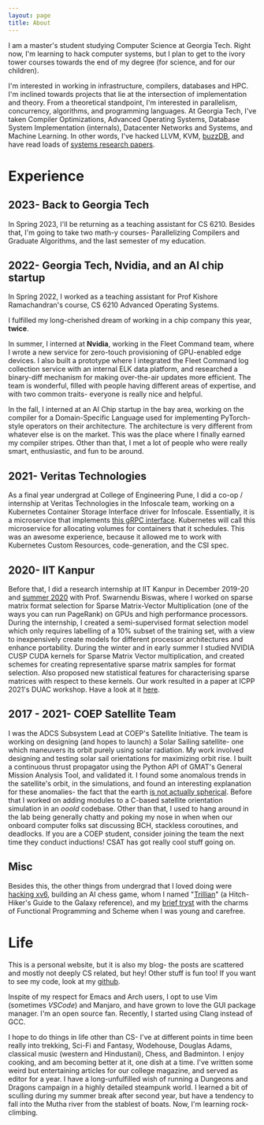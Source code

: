 ```yaml
---
layout: page
title: About
---
```


I am a master's student studying Computer Science at Georgia Tech. Right now,
I'm learning to hack computer systems, but I plan to get to the ivory tower
courses towards the end of my degree (for science, and for our children). 

I'm interested in working in infrastructure, compilers, databases and HPC.
I'm inclined towards projects that lie at the intersection of implementation
and theory. From a theoretical standpoint, I'm interested in parallelism,
concurrency, algorithms, and programming languages. At Georgia Tech, I've taken
Compiler Optimizations, Advanced Operating Systems, Database System
Implementation (internals), Datacenter Networks and Systems, and Machine Learning. In other
words, I've hacked LLVM, KVM,
[buzzDB](https://buzzdb-docs.readthedocs.io/en/latest/index.html), and have
read loads of [systems research
papers](https://saeed.github.io/CS8803_DNS_Spring2022/syllabus.html).

# Experience

## 2023- Back to Georgia Tech

In Spring 2023, I'll be returning as a teaching assistant for CS 6210. Besides that, I'm going to take two math-y courses- Parallelizing Compilers and Graduate Algorithms, and the last semester of my education.

## 2022- Georgia Tech, Nvidia, and an AI chip startup

In Spring 2022, I worked as a teaching assistant for Prof Kishore
Ramachandran's course, CS 6210 Advanced Operating Systems.

I fulfilled my long-cherished dream of working in a chip company this
year, **twice**. 

In summer, I interned at **Nvidia**, working in the Fleet Command team, where I
wrote a new service for zero-touch provisioning of GPU-enabled edge devices. I
also built a prototype where I integrated the Fleet Command log collection
service with an internal ELK data platform, and researched a binary-diff
mechanism for making over-the-air updates more efficient. The team is wonderful, filled with people having different areas of expertise, and with two common traits- everyone is really nice and helpful.

In the fall, I interned at an AI Chip startup in the  bay area, working on the compiler for a Domain-Specific Language used for implementing PyTorch-style operators on their architecture. The architecture is very different from whatever else is on the market. This was the place where I finally earned my compiler stripes. Other than that, I met a lot of people who were really smart, enthusiastic, and fun to be around.

## 2021- Veritas Technologies

As a final year undergrad at College of Engineering Pune, I did a co-op /
internship at Veritas Technologies in the Infoscale team, working on a
Kubernetes Container Storage Interface driver for Infoscale. Essentially, it is
a microservice that implements [this gRPC
interface](https://github.com/container-storage-interface/spec). Kubernetes will
call this microservice for allocating volumes for containers that it schedules.
This was an awesome experience, because it allowed me to work with Kubernetes
Custom Resources, code-generation, and the CSI spec. 

## 2020- IIT Kanpur

Before that, I did a research internship at IIT Kanpur in December 2019-20 and
[summer 2020](https://www.cse.iitk.ac.in/users/swarnendu/alumni.html) with
Prof. Swarnendu Biswas, where I worked on sparse matrix format selection for
Sparse Matrix-Vector Multiplication (one of the ways you can run PageRank) on
GPUs and high performance processors. During the internship, I created a
semi-supervised format selection model which only requires labelling of a 10%
subset of the training set, with a view to inexpensively create models for
different processor architectures and enhance portability.  During the winter
and in early summer I studied NVIDIA CUSP CUDA kernels for Sparse Matrix Vector
multiplication, and created schemes for creating representative sparse matrix
samples for format selection. Also proposed new statistical features for
characterising sparse matrices with respect to these kernels. Our work resulted
in a paper at ICPP 2021's DUAC workshop. Have a look at it
[here](https://www.cse.iitk.ac.in/users/swarnendu/files/papers/spmv-duac21.pdf).

## 2017 - 2021- COEP Satellite Team

I was the ADCS Subsystem Lead at COEP's Satellite Initiative. The team is working on
designing (and hopes to launch) a Solar Sailing satellite- one which maneuvers
its orbit purely using solar radiation. My work involved designing and testing
solar sail orientations for maximizing orbit rise. I built a continuous thrust
propagator using the Python API of GMAT's General Mission Analysis Tool, and
validated it. I found some anomalous trends in the satellite's orbit, in the
simulations, and found an interesting explanation for these anomalies- the
fact that the earth [is not actually
spherical](https://en.wikipedia.org/wiki/Nodal_precession). Before that I
worked on adding modules to a C-based satellite orientation simulation in an
*ooold* codebase. Other than that, I used to hang around in the lab being generally
chatty and poking my nose in when when our onboard computer folks sat
discussing BCH, stackless coroutines, and deadlocks. If you are a COEP student,
consider joining the team the next time they conduct inductions! CSAT has got
really cool stuff going on.

## Misc

Besides this, the other things from undergrad that I loved doing were [hacking
xv6](https://github.com/akshayrdeodhar/xv6-kthreads), building an AI chess game,
whom I named "[Trillian](https://github.com/akshayrdeodhar/trillian)" (a Hitch-Hiker's Guide to the Galaxy reference), and my
[brief tryst](https://github.com/akshayrdeodhar/sicp) with the charms of Functional Programming and
Scheme when I was young and carefree. 


# Life

This is a personal website, but it is also my blog- the posts are scattered and
mostly not deeply CS related, but hey! Other stuff is fun too! If you want to
see my code, look at my [github](https://github.com/akshayrdeodhar).

Inspite of my respect for Emacs and Arch users, I opt to use Vim (sometimes
_VSCode_) and Manjaro, and have grown to love the GUI package manager. I'm an
open source fan.  Recently, I started using Clang instead of GCC.

I hope to do things in life other than CS- I've at different points in time
been really into trekking, Sci-Fi and Fantasy, Wodehouse, Douglas Adams,
classical music (western and Hindustani), Chess, and Badminton. I enjoy
cooking, and am becoming better at it, one dish at a time. I've written some
weird but entertaining articles for our college magazine, and served as editor
for a year. I have a long-unfulfilled wish of running a Dungeons and Dragons
campaign in a highly detailed steampunk world. I learned a bit of sculling
during my summer break after second year, but have a tendency to fall into the
Mutha river from the stablest of boats. Now, I'm learning rock-climbing.

